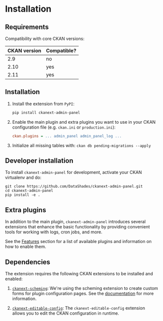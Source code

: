 # Installation

## Requirements

Compatibility with core CKAN versions:

| CKAN version | Compatible? |
|--------------|-------------|
| 2.9          | no          |
| 2.10         | yes         |
| 2.11         | yes         |

## Installation

1. Install the extension from `PyPI`:
    ```sh
    pip install ckanext-admin-panel
    ```

2. Enable the main plugin and extra plugins you want to use in your CKAN configuration file (e.g. `ckan.ini` or `production.ini`):

    ```ini
    ckan.plugins = ... admin_panel admin_panel_log ...
    ```

3. Initialize all missing tables with: `ckan db pending-migrations --apply`

## Developer installation

To install `ckanext-admin-panel` for development, activate your CKAN virtualenv and do:

    git clone https://github.com/DataShades/ckanext-admin-panel.git
    cd ckanext-admin-panel
    pip install -e .

## Extra plugins

In addition to the main plugin, `ckanext-admin-panel` introduces several extensions that enhance the basic functionality by providing convenient tools for working with logs, cron jobs, and more.

See the [Features](./features/index.md) section for a list of available plugins and information on how to enable them.

## Dependencies

The extension requires the following CKAN extensions to be installed and enabled:

1. [`ckanext-scheming`](https://github.com/ckan/ckanext-scheming):
We're using the scheming extension to create custom forms for plugin configuration pages. See the [documentation](./register_config_page.md) for more information.

2. [`ckanext-editable-config`](https://github.com/ckan/ckanext-editable-config):
The `ckanext-editable-config` extension allows you to edit the CKAN configuration in runtime.
